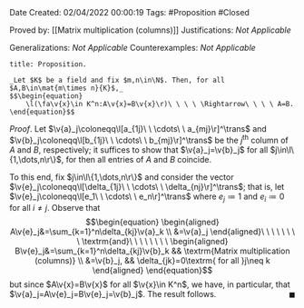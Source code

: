 <br />
<br />

Date Created: 02/04/2022 00:00:19
Tags: #Proposition #Closed

Proved by: [[Matrix multiplication (columns)]]
Justifications: _Not Applicable_

Generalizations: _Not Applicable_
Counterexamples: _Not Applicable_

``` ad-Proposition
title: Proposition.

_Let $K$ be a field and fix $m,n\in\N$. Then, for all $A,B\in\mat{m\times n}{K}$,_
$$\begin{equation}
    \l(\fa\v{x}\in K^n:A\v{x}=B\v{x}\r)\ \ \ \ \Rightarrow\ \ \ \ A=B.
\end{equation}$$

```

_Proof_. Let $\v{a}_j\coloneqq\l[a_{1j}\ \ \cdots\ \ a_{mj}\r]^\trans$ and $\v{b}_j\coloneqq\l[b_{1j}\ \ \cdots\ \ b_{mj}\r]^\trans$ be the $j^\textrm{th}$ column of $A$ and $B$, respectively; it suffices to show that $\v{a}_j=\v{b}_j$ for all $j\in\l\{1,\dots,n\r\}$, for then all entries of $A$ and $B$ coincide.

To this end, fix $j\in\l\{1,\dots,n\r\}$ and consider the vector $\v{e}_j\coloneqq\l[\delta_{1j}\ \ \cdots\ \ \delta_{nj}\r]^\trans$; that is, let $\v{e}_j\coloneqq\l[e_1\ \ \cdots\ \ e_n\r]^\trans$ where $e_j\coloneqq1$ and $e_i\coloneqq0$ for all $i\neq j$. Observe that
$$\begin{equation}
    \begin{aligned}
        A\v{e}_j&=\sum_{k=1}^n\delta_{kj}\v{a}_k \\
        &=\v{a}_j
    \end{aligned}\ \ \ \ \ \ \ \ \textrm{and}\ \ \ \ \ \ \ \ 
    \begin{aligned}
        B\v{e}_j&=\sum_{k=1}^n\delta_{kj}\v{b}_k && \textrm{Matrix multiplication (columns)} \\
        &=\v{b}_j, && \delta_{jk}=0\textrm{ for all }j\neq k
    \end{aligned}
\end{equation}$$
but since $A\v{x}=B\v{x}$ for all $\v{x}\in K^n$, we have, in particular, that $\v{a}_j=A\v{e}_j=B\v{e}_j=\v{b}_j$. The result follows.<span style="float:right;">$\blacksquare$</span>
